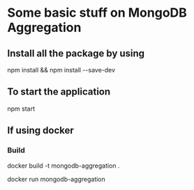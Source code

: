 # Some basic stuff on MongoDB Aggregation

## Install all the package by using

npm install && npm install --save-dev

## To start the application

npm start

## If using docker

### Build

docker build -t mongodb-aggregation .

docker run mongodb-aggregation

